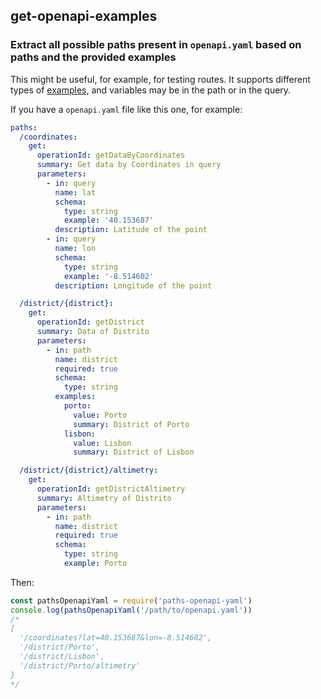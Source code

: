 ## get-openapi-examples
### Extract all possible paths present in `openapi.yaml` based on paths and the provided examples

This might be useful, for example, for testing routes. It supports different types of [examples](https://swagger.io/docs/specification/adding-examples/), and variables may be in the path or in the query.

If you have a `openapi.yaml` file like this one, for example:

```yaml
paths:
  /coordinates:
    get:
      operationId: getDataByCoordinates
      summary: Get data by Coordinates in query
      parameters:
        - in: query
          name: lat
          schema:
            type: string
            example: '40.153687'
          description: Latitude of the point
        - in: query
          name: lon
          schema:
            type: string
            example: '-8.514602'
          description: Longitude of the point

  /district/{district}:
    get:
      operationId: getDistrict
      summary: Data of Distrito
      parameters:
        - in: path
          name: district
          required: true
          schema:
            type: string
          examples:
            porto:
              value: Porto
              summary: District of Porto
            lisbon:
              value: Lisbon
              summary: District of Lisbon

  /district/{district}/altimetry:
    get:
      operationId: getDistrictAltimetry
      summary: Altimetry of Distrito
      parameters:
        - in: path
          name: district
          required: true
          schema:
            type: string
            example: Porto
```

Then:

```js
const pathsOpenapiYaml = require('paths-openapi-yaml')
console.log(pathsOpenapiYaml('/path/to/openapi.yaml'))
/*
[
  '/coordinates?lat=40.153687&lon=-8.514602',
  '/district/Porto',
  '/district/Lisbon',
  '/district/Porto/altimetry'
}
*/

```
